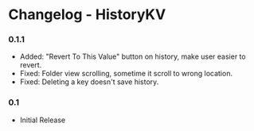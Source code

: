# Changelog - HistoryKV

### 0.1.1
* Added: "Revert To This Value" button on history, make user easier to revert.
* Fixed: Folder view scrolling, sometime it scroll to wrong location.
* Fixed: Deleting a key doesn't save history.

### 0.1
* Initial Release